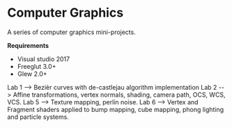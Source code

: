 # Computer Graphics
A series of computer graphics mini-projects.

**Requirements**
- Visual studio 2017
- Freeglut 3.0+
- Glew 2.0+


Lab 1 --> Bezièr curves with de-castlejau algorithm implementation
Lab 2 --> Affine transformations, vertex normals, shading, camera path, OCS, WCS, VCS.
Lab 5 --> Texture mapping, perlin noise.
Lab 6 --> Vertex and Fragment shaders applied to bump mapping, cube mapping, phong lighting and particle systems.

